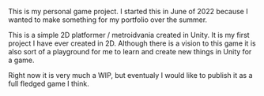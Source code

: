 This is my personal game project.
I started this in June of 2022 because I wanted to make something for my portfolio over the summer.

This is a simple 2D platformer / metroidvania created in Unity. It is my first project I have ever created in 2D. 
Although there is a vision to this game it is also sort of a playground for me to learn and create new things in Unity for a game.

Right now it is very much a WIP, but eventualy I would like to publish it as a full fledged game I think.

